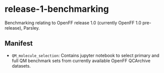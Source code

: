 # release-1-benchmarking
Benchmarking relating to OpenFF release 1.0 (currently OpenFF 1.0 pre-release), Parsley.

## Manifest
- `QM_molecule_selection`: Contains jupyter notebook to select primary and full QM benchmark sets from currently available OpenFF QCArchive datasets.
